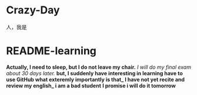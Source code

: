 # Crazy-Day
人，我是
# README-learning
**Actually, I need to sleep, but I do not leave my chair.**
_I will do my final exam about 30 days later._
**but, I suddenly have interesting in learning have to use GitHub  what exteremly importantly is that_ I have not yet recite and review my english_ i am a bad student**
**I promise i will do it tomorrow**
